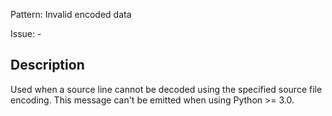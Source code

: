 Pattern: Invalid encoded data

Issue: -

## Description

Used when a source line cannot be decoded using the specified source file encoding. This message can't be emitted when using Python >= 3.0.